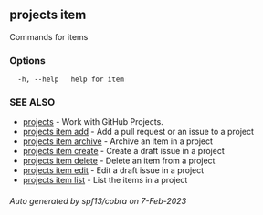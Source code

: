 ## projects item

Commands for items

### Options

```
  -h, --help   help for item
```

### SEE ALSO

* [projects](projects.md)	 - Work with GitHub Projects.
* [projects item add](projects_item_add.md)	 - Add a pull request or an issue to a project
* [projects item archive](projects_item_archive.md)	 - Archive an item in a project
* [projects item create](projects_item_create.md)	 - Create a draft issue in a project
* [projects item delete](projects_item_delete.md)	 - Delete an item from a project
* [projects item edit](projects_item_edit.md)	 - Edit a draft issue in a project
* [projects item list](projects_item_list.md)	 - List the items in a project

###### Auto generated by spf13/cobra on 7-Feb-2023
